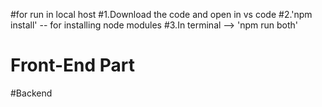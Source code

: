 #for run in local host
#1.Download the code and open in vs code
#2.'npm install' -- for installing node modules
#3.In terminal --> 'npm run both'

# Front-End Part

#Backend
